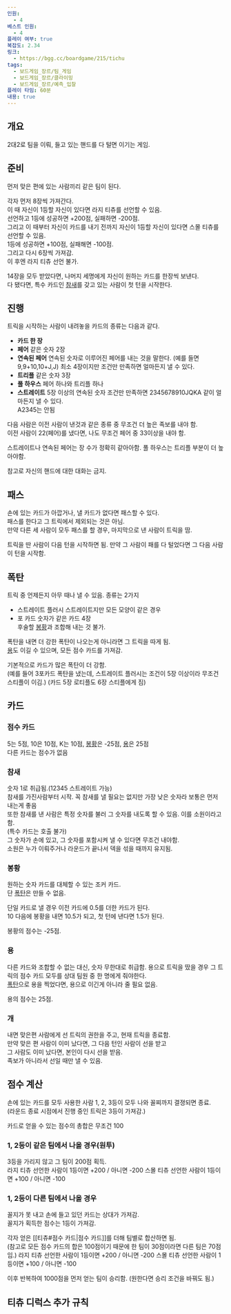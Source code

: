 ```yaml
---
인원:
  - 4
베스트 인원:
  - 4
플레이 여부: true
복잡도: 2.34
링크:
  - https://bgg.cc/boardgame/215/tichu
tags:
  - 보드게임_장르/팀_게임
  - 보드게임_장르/클라이밍
  - 보드게임_장르/예측_입찰
플레이 타임: 60분
내용: true
---
```

## 개요
2대2로 팀을 이뤄, 들고 있는 핸드를 다 털면 이기는 게임.
## 준비
먼저 맞은 편에 있는 사람끼리 같은 팀이 된다.

각자 먼저 8장씩 가져간다.  
이 때 자신이 1등할 자신이 있다면 라지 티츄를 선언할 수 있음.  
선언하고 1등에 성공하면 +200점, 실패하면 -200점.  
그리고 이 때부터 자신이 카드를 내기 전까지 자신이 1등할 자신이 있다면 스몰 티츄를 선언할 수 있음.  
1등에 성공하면 +100점, 실패해면 -100점.  
그리고 다시 6장씩 가져감.  
이 후엔 라지 티츄 선언 불가.  
  
14장을 모두 받았다면, 나머지 세명에게 자신이 원하는 카드를 한장씩 보낸다.  
다 됐다면, 특수 카드인 [참새](티츄#참새)를 갖고 있는 사람이 첫 턴을 시작한다.
## 진행
트릭을 시작하는 사람이 내려놓을 카드의 종류는 다음과 같다.
 - **카드 한 장**
 - **페어**
   같은 숫자 2장
 - **연속된 페어**
   연속된 숫자로 이루어진 페어를 내는 것을 말한다.
   (예를 들면 9,9+10,10+J,J)
   최소 4장이지만 조건만 만족하면 얼마든지 낼 수 있다.
 - **트리플**
   같은 숫자 3장
 - **풀 하우스**
   페어 하나와 트리플 하나
 - **스트레이트**
   5장 이상의 연속된 숫자
   조건만 만족하면 2345678910JQKA 같이 얼마든지 낼 수 있다.  
   A2345는 안됨  
  
다음 사람은 이전 사람이 낸것과 같은 종류 중 무조건 더 높은 족보를 내야 함.  
이전 사람이 22(페어)를 냈다면, 나도 무조건 페어 중 33이상을 내야 함.  
  
스트레이트나 연속된 페어는 장 수가 정확히 같아아함.
풀 하우스는 트리플 부분이 더 높아야함.

참고로 자신의 핸드에 대한 대화는 금지.  
## 패스  
손에 있는 카드가 아깝거나, 낼 카드가 없다면 패스할 수 있다.  
패스를 한다고 그 트릭에서 제외되는 것은 아님.  
만약 다른 세 사람이 모두 패스를 할 경우, 마지막으로 낸 사람이 트릭을 땀.  
  
트릭을 딴 사람이 다음 턴을 시작하면 됨.
만약 그 사람이 패를 다 털었다면 그 다음 사람이 턴을 시작함.
## 폭탄
트릭 중 언제든지 아무 때나 낼 수 있음.
종류는 2가지
 - 스트레이트 플러시
   스트레이트지만 모든 모양이 같은 경우
 - 포 카드
   숫자가 같은 카드 4장  
후술할 [봉황](티츄#봉황)과 조합해 내는 것 불가.

폭탄을 내면 더 강한 폭탄이 나오는게 아니라면 그 트릭을 따게 됨.  
[용](티츄#용)도 이길 수 있으며, 모든 점수 카드를 가져감.  
  
기본적으로 카드가 많은 폭탄이 더 강함.  
(예를 들어 3포카드 폭탄을 냈는데, 스트레이트 플러시는 조건이 5장 이상이라 무조건 스티플이 이김.)
(카드 5장 로티플도 6장 스티플에게 짐)
## 카드
### 점수 카드
5는 5점, 10은 10점, K는 10점, [봉황](티츄#봉황)은 -25점, [용](티츄#용)은 25점  
다른 카드는 점수가 없음  
### 참새  
숫자 1로 취급됨.(12345 스트레이트 가능)  
참새를 가진사람부터 시작. 꼭 참새를 낼 필요는 없지만 가장 낮은 숫자라 보통은 먼저 내는게 좋음  
또한 참새를 낸 사람은 특정 숫자를 불러 그 숫자를 내도록 할 수 있음. 이를 소원이라고 함.  
(특수 카드는 호출 불가)  
그 숫자가 손에 있고, 그 숫자를 포함시켜 낼 수 있다면 무조건 내야함.  
소원은 누가 이뤄주거나 라운드가 끝나서 덱을 섞을 때까지 유지됨.  
### 봉황  
원하는 숫자 카드를 대체할 수 있는 조커 카드.  
단 [폭탄](티츄#폭탄)은 만들 수 없음.  
  
단일 카드로 낼 경우 이전 카드에 0.5를 더한 카드가 된다.  
10 다음에 봉황을 내면 10.5가 되고, 첫 턴에 낸다면 1.5가 된다.  
  
봉황의 점수는 -25점.  
### 용  
다른 카드와 조합할 수 없는 대신, 숫자 무한대로 취급함.
용으로 트릭을 땄을 경우 그 트릭의 점수 카드 모두를 상대 팀원 중 한 명에게 줘야한다.  
[폭탄](티츄#폭탄)으로 용을 찍었다면, 용으로 이긴게 아니라 줄 필요 없음.  
  
용의 점수는 25점.  
### 개  
내면 맞은편 사람에게 선 트릭의 권한을 주고, 현재 트릭을 종료함.  
만약 맞은 편 사람이 이미 났다면, 그 다음 턴인 사람이 선을 받고  
그 사람도 이미 났다면, 본인이 다시 선을 받음.  
족보가 아니라서 선일 때만 낼 수 있음.
## 점수 계산
손에 있는 카드를 모두 사용한 사람 1, 2, 3등이 모두 나와 꼴찌까지 결졍되면 종료.  
(라운드 종료 시점에서 진행 중인 트릭은 3등이 가져감.)  
  
카드로 얻을 수 있는 점수의 총합은 무조건 100  
### 1, 2등이 같은 팀에서 나올 경우(원투)
3등을 가리지 않고 그 팀이 200점 획득.  
라지 티츄 선언한 사람이 1등이면 +200 / 아니면 -200
스몰 티츄 선언한 사람이 1등이면 +100 / 아니면 -100  
### 1, 2등이 다른 팀에서 나올 경우  
꼴지가 못 내고 손에 들고 있던 카드는 상대가 가져감.  
꼴지가 획득한 점수는 1등이 가져감.  
  
각자 얻은 [[티츄#점수 카드|점수 카드]]를 더해 팀별로 합산하면 됨.  
(참고로 모든 점수 카드의 합은 100점이기 때문에 한 팀이 30점이라면 다른 팀은 70점임.)
라지 티츄 선언한 사람이 1등이면 +200 / 아니면 -200
스몰 티츄 선언한 사람이 1등이면 +100 / 아니면 -100

이후 반복하여 1000점을 먼저 얻는 팀이 승리함.
(원한다면 승리 조건을 바꿔도 됨.)
## 티츄 디럭스 추가 규칙
